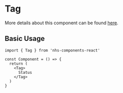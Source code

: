# Tag

More details about this component can be found [here](https://service-manual.nhs.uk/design-system/components/tag).

## Basic Usage

```tsx
import { Tag } from 'nhs-components-react'

const Component = () => {
  return (
    <Tag>
      Status
    </Tag>
  )
}
```
